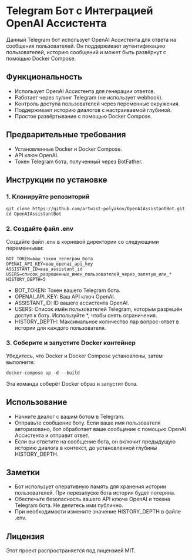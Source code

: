 # Telegram Бот с Интеграцией OpenAI Ассистента

Данный Telegram бот использует OpenAI Ассистента для ответа на сообщения пользователей. Он поддерживает аутентификацию пользователей, историю сообщений и может быть развёрнут с помощью Docker Compose.

## Функциональность

- Использует OpenAI Ассистента для генерации ответов.
- Работает через пулинг Telegram (не использует webhook).
- Контроль доступа пользователей через переменные окружения.
- Поддерживает историю диалогов с настраиваемой глубиной.
- Простое развёртывание с помощью Docker Compose.

## Предварительные требования

- Установленные Docker и Docker Compose.
- API ключ OpenAI.
- Токен Telegram бота, полученный через BotFather.

## Инструкции по установке

### 1. Клонируйте репозиторий

```
git clone https://github.com/artwist-polyakov/OpenAIAssistantBot.git
cd OpenAIAssistantBot
```

### 2. Создайте файл .env

Создайте файл .env в корневой директории со следующими переменными:

```
BOT_TOKEN=ваш_токен_телеграм_бота
OPENAI_API_KEY=ваш_openai_api_key
ASSISTANT_ID=ваш_assistant_id
USERS=список_разрешенных_имен_пользователей_через_запятую_или_*
HISTORY_DEPTH=5
```

- BOT_TOKEN: Токен вашего Telegram бота.
- OPENAI_API_KEY: Ваш API ключ OpenAI.
- ASSISTANT_ID: ID вашего ассистента OpenAI.
- USERS: Список имён пользователей Telegram, которым разрешён доступ к боту. Используйте *, чтобы снять ограничения.
- HISTORY_DEPTH: Максимальное количество пар вопрос-ответ в истории для каждого пользователя.

### 3. Соберите и запустите Docker контейнер

Убедитесь, что Docker и Docker Compose установлены, затем выполните:

```
docker-compose up -d --build
```

Эта команда соберёт Docker образ и запустит бота.

## Использование

- Начните диалог с вашим ботом в Telegram.
- Отправьте сообщение боту. Если ваше имя пользователя авторизовано, бот обработает ваше сообщение с помощью OpenAI Ассистента и отправит ответ.
- Если вы ответите на сообщение бота, он включит предыдущую историю диалога в контекст, до установленной глубины HISTORY_DEPTH.

## Заметки

- Бот использует оперативную память для хранения истории пользователей. При перезапуске бота история будет потеряна.
- Обеспечьте безопасность вашего API ключа OpenAI и токена Telegram бота. Не делитесь ими публично.
- При необходимости измените значение HISTORY_DEPTH в файле .env.

## Лицензия

Этот проект распространяется под лицензией MIT.
